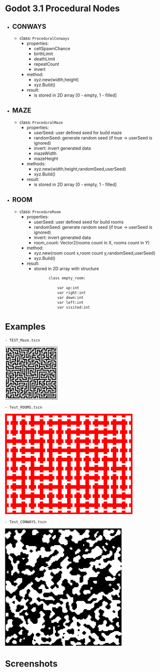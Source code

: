 # Godot 3.1 Procedural Nodes

- ## CONWAYS
    - class: `ProceduralConways`
        - properties:
            - cellSpawnChance
            - birthLimit
            - deathLimit
            - repeatCount
            - invert
        - method:
            - xyz.new(width,height)
            - xyz.Build()
        - result:
            - is stored in 2D array [0 - empty, 1 - filled]

- ## MAZE
    - class: `ProceduralMaze`
        - properties:
            - userSeed: user defined seed for build maze
            - randomSeed: generate random seed (if true -> userSeed is ignored)
            - invert: invert generated data
            - mazeWidth
            - mazeHeight
        - methods:
            - xyz.new(width,height,randomSeed,userSeed)
            - xyz.Build()
        - result:
            - is stored in 2D array [0 - empty, 1 - filled]

- ## ROOM
    - class: `ProcedureRoom`
        - properties:
            - userSeed: user defined seed for build rooms
            - randomSeed: generate random seed (if true -> userSeed is ignored)
            - invert: invert generated data
            - room_count: Vector2(rooms count in X, rooms count in Y)
        - method:
            - xyz.new(room count x,room count y,randomSeed,userSeed)
            - xyz.Build()
        - result:
            - stored in 2D array with structure

```
                    class empty_room:
                    
                        var up:int
                        var right:int
                        var down:int
                        var left:int
                        var visited:int
```
# Examples
    - TEST_Maze.tscn

![Alt text](Screenshots/Maze.png?raw=true "PREVIEW")

    - Test_ROOMS.tscn
![Alt text](Screenshots/Rooms.png?raw=true "PREVIEW")

    - Test_CONWAYS.tscn
    
![Alt text](Screenshots/Conways.png?raw=true "PREVIEW")

# Screenshots

                    
